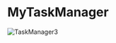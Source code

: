 # MyTaskManager
![TaskManager3](https://user-images.githubusercontent.com/68108302/103425397-53b6dc00-4bc7-11eb-9489-a9de00a6600d.png)
